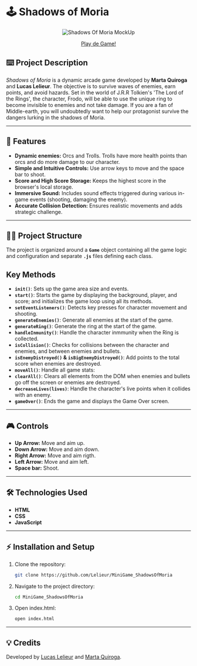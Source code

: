 # 🕹️ **Shadows of Moria**


<p align="center">
  <img src="https://res.cloudinary.com/dhluctrie/image/upload/v1736501114/Shadows_of_Moria_-_MockUp_qjbhky.jpg" alt="Shadows Of Moria MockUp">
</p>

<p align="center">
  <a href="https://example.com](https://lelieur.github.io/MiniGame_ShadowsOfMoria/">Play de Game!</a>
</p>

## ⌨️ **Project Description**  
*Shadows of Moria* is a dynamic arcade game developed by **Marta Quiroga** and **Lucas Lelieur**. The objective is to survive waves of enemies, earn points, and avoid hazards. Set in the world of J.R.R Tolkien's 'The Lord of the Rings', the character, Frodo, will be able to use the unique ring to become invisible to enemies and not take damage. If you are a fan of Middle-earth, you will undoubtedly want to help our protagonist survive the dangers lurking in the shadows of Moria.

---

## 🚀 **Features**  
- **Dynamic enemies:** Orcs and Trolls. Trolls have more health points than orcs and do more damage to our character.  
- **Simple and Intuitive Controls:** Use arrow keys to move and the space bar to shoot.
- **Score and High Score Storage:** Keeps the highest score in the browser's local storage.
- **Immersive Sound:** Includes sound effects triggered during various in-game events (shooting, damaging the enemy).
- **Accurate Collision Detection:** Ensures realistic movements and adds strategic challenge.

---

## 🧑‍💻 **Project Structure**  
The project is organized around a **`Game`** object containing all the game logic and configuration and separate **`.js`** files defining each class.

## **Key Methods**  
- **`init()`**: Sets up the game area size and events.  
- **`start()`**: Starts the game by displaying the background, player, and score; and initializes the game loop using all its methods.  
- **`setEventListeners()`**: Detects key presses for character movement and shooting.  
- **`generateEnemies()`**: Generate all enemies at the start of the game.
- **`generateRing()`**: Generate the ring at the start of the game.
- **`handleInmunity()`**: Handle the character inmmunity when the Ring is collected.
- **`isCollision()`**: Checks for collisions between the character and enemies, and between enemies and bullets.
- **`isEnemyDistroyed()` & `isBigEnemyDistroyed()`**: Add points to the total score when enemies are destroyed.
- **`moveAll()`**: Handle all game stats: 
- **`clearAll()`**: Clears all elements from the DOM when enemies and bullets go off the screen or enemies are destroyed.
- **`decreaseLives(lives)`**: Handle the character's live points when it collides with an enemy.
- **`gameOver()`**: Ends the game and displays the Game Over screen.


---

## 🎮 **Controls**  
- **Up Arrow:** Move and aim up.  
- **Down Arrow:** Move and aim down.  
- **Right Arrow:** Move and aim rigth.  
- **Left Arrow:** Move and aim left.  
- **Space bar:** Shoot.  


---

## 🛠️ **Technologies Used**  
- **HTML**
- **CSS**
- **JavaScript**

---

## ⚡️ **Installation and Setup**  
1. Clone the repository:  
   ```bash
   git clone https://github.com/Lelieur/MiniGame_ShadowsOfMoria
2. Navigate to the project directory:
   ```bash
   cd MiniGame_ShadowsOfMoria
3. Open index.html:
   ```bash
   open index.html

___

## 💡 **Credits**

Developed by <a href="https://github.com/Lelieur">Lucas Lelieur</a> and <a href="https://github.com/martaqui">Marta Quiroga</a>.



